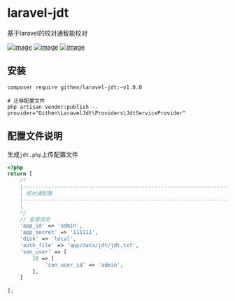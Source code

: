 # laravel-jdt

基于laravel的校对通智能校对

[![image](https://img.shields.io/github/stars/jiaoyu-cn/laravel-jdt)](https://github.com/jiaoyu-cn/laravel-jdt/stargazers)
[![image](https://img.shields.io/github/forks/jiaoyu-cn/laravel-jdt)](https://github.com/jiaoyu-cn/laravel-jdt/network/members)
[![image](https://img.shields.io/github/issues/jiaoyu-cn/laravel-jdt)](https://github.com/jiaoyu-cn/laravel-jdt/issues)

## 安装

```shell
composer require githen/laravel-jdt:~v1.0.0

# 迁移配置文件
php artisan vendor:publish --provider="Githen\LaravelJdt\Providers\JdtServiceProvider"
```

## 配置文件说明

生成`jdt.php`上传配置文件

```php
<?php
return [
    /*
    |--------------------------------------------------------------------------
    | 校对通配置
    |--------------------------------------------------------------------------
    |
    */
    // 登录信息
    'app_id' => 'admin',
    'app_secret' => '111111',
    'disk' => 'local',
    'auth_file' => 'app/data/jdt/jdt.txt',
    'son_user' => [
        10 => [
            'son_user_id' => 'admin',
        ],
    ]
    
];
```
